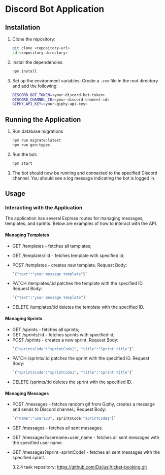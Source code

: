# Discord Bot Application

## Installation

1. Clone the repository:

   ```sh
   git clone <repository-url>
   cd <repository-directory>
   ```

2. Install the dependencies:

   ```sh
   npm install
   ```

3. Set up the environment variables:
   Create a `.env` file in the root directory and add the following:
   ```sh
   DISCORD_BOT_TOKEN=<your-discord-bot-token>
   DISCORD_CHANNEL_ID=<your-discord-channel-id>
   GIPHY_API_KEY=<your-giphy-api-key>
   ```

## Running the Application

1. Run database migrations
   ```sh
   npm run migrate:latest
   npm run gen:types
   ```
2. Run the bot:

   ```sh
   npm start

   ```

3. The bot should now be running and connected to the specified Discord channel. You should see a log message indicating the bot is logged in.

## Usage

### Interacting with the Application

The application has several Express routes for managing messages, templates, and sprints. Below are examples of how to interact with the API.

#### Managing Templates

- GET /templates - fetches all templates;
- GET /templates/:id - fetches template with specified id;
- POST /templates - creates new template.
  Request Body:

  ```sh
  `{"text":"your message template"}`
  ```

- PATCH /templates/:id patches the template with the specified ID.
  Request Body:
  ```sh
  `{"text":"your message template"}`
  ```
- DELETE /templates/:id deletes the template with the specified ID.

#### Managing Sprints

- GET /sprints - fetches all sprints;
- GET /sprints/:id - fetches sprints with specified id;
- POST /sprints - creates a new sprint.
  Request Body:
  ```sh
  `{"sprintsCode":"sprintCode1", "title":"Sprint title"}`
  ```
- PATCH /sprints/:id patches the sprint with the specified ID.
  Request Body:
  ```sh
  `{"sprintsCode":"sprintCode1", "title":"Sprint title"}`
  ```
- DELETE /sprints/:id deletes the sprint with the specified ID.

#### Managing Messages

- POST /messages - fetches random gif from Giphy, creates a message and sends to Discord channel.;
  Request Body:
  ```sh
  `{"name":"user123", sprintsCode:"sprintCode1"}`
  ```
- GET /messages - fetches all sent messages.
- GET /messages?username=user_name - fetches all sent messages with the specified user name.
- GET /messages?sprint=sprintCode1 - fetches all sent messages with the specified sprint.

  3.2.4 task repository: https://github.com/Daliusj/ticket-booking.git
